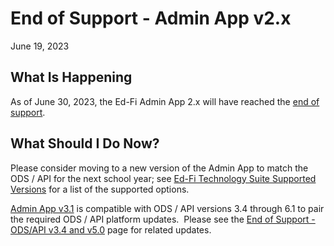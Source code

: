 # End of Support - Admin App v2.x

June 19, 2023

## What Is Happening

As of June 30, 2023, the Ed-Fi Admin App 2.x will have reached the [end of
support](./readme.md).

## What Should I Do Now?

Please consider moving to a new version of the Admin App to match the ODS / API
for the next school year; see [Ed-Fi Technology Suite Supported
Versions](../supported-versions.md) for a list of the supported options.

[Admin App v3.1](../8-admin-app/) is compatible with ODS / API versions 3.4
through 6.1 to pair the required ODS / API platform updates.  Please see the
[End of Support - ODS/API v3.4 and v5.0](./ods-api-3-5.md) page for related
updates.
